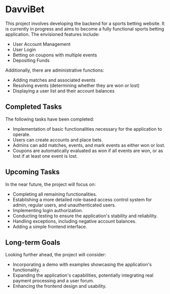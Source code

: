 # DavviBet

This project involves developing the backend for a sports betting website. It is currently in progress and aims to become a fully functional sports betting application. The envisioned features include:

- User Account Management
- User Login
- Betting on coupons with multiple events
- Depositing Funds

Additionally, there are administrative functions:

- Adding matches and associated events
- Resolving events (determining whether they are won or lost)
- Displaying a user list and their account balances

## Completed Tasks

The following tasks have been completed:

- Implementation of basic functionalities necessary for the application to operate.
- Users can create accounts and place bets.
- Admins can add matches, events, and mark events as either won or lost.
- Coupons are automatically evaluated as won if all events are won, or as lost if at least one event is lost.

## Upcoming Tasks

In the near future, the project will focus on:

- Completing all remaining functionalities.
- Establishing a more detailed role-based access control system for admin, regular users, and unauthenticated users.
- Implementing login authorization.
- Conducting testing to ensure the application's stability and reliability.
- Handling exceptions, including negative account balances.
- Adding a simple frontend interface.

## Long-term Goals

Looking further ahead, the project will consider:

- Incorporating a demo with examples showcasing the application's functionality.
- Expanding the application's capabilities, potentially integrating real payment processing and a user forum.
- Enhancing the frontend design and usability.